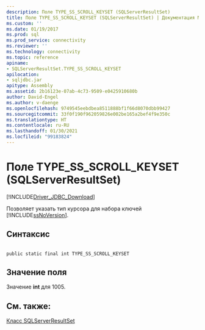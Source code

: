 ```yaml
---
description: Поле TYPE_SS_SCROLL_KEYSET (SQLServerResultSet)
title: Поле TYPE_SS_SCROLL_KEYSET (SQLServerResultSet) | Документация Майкрософт
ms.custom: ''
ms.date: 01/19/2017
ms.prod: sql
ms.prod_service: connectivity
ms.reviewer: ''
ms.technology: connectivity
ms.topic: reference
apiname:
- SQLServerResultSet.TYPE_SS_SCROLL_KEYSET
apilocation:
- sqljdbc.jar
apitype: Assembly
ms.assetid: 2b16123e-07ab-4c73-9509-e0425910680b
author: David-Engel
ms.author: v-daenge
ms.openlocfilehash: 9749545eebdbea8511888bf1f66d8070dbb99427
ms.sourcegitcommit: 33f0f190f962059826e002be165a2bef4f9e350c
ms.translationtype: HT
ms.contentlocale: ru-RU
ms.lasthandoff: 01/30/2021
ms.locfileid: "99183824"
---
```

# <a name="type_ss_scroll_keyset-field-sqlserverresultset"></a>Поле TYPE_SS_SCROLL_KEYSET (SQLServerResultSet)
[!INCLUDE[Driver_JDBC_Download](../../../includes/driver_jdbc_download.md)]

  Позволяет указать тип курсора для набора ключей [!INCLUDE[ssNoVersion](../../../includes/ssnoversion-md.md)].  
  
## <a name="syntax"></a>Синтаксис  
  
```  
  
public static final int TYPE_SS_SCROLL_KEYSET  
```  
  
## <a name="field-value"></a>Значение поля  
 Значение **int** для 1005.  
  
## <a name="see-also"></a>См. также:  
 [Класс SQLServerResultSet](../../../connect/jdbc/reference/sqlserverresultset-class.md)  
  
  

